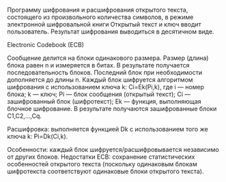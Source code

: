 Программу шифрования и расшифрования открытого текста,
состоящего из произвольного количества символов, в режиме электронной шифровальной книги
Открытый текст и ключ вводит пользователь. Результат шифрования выводиться в десятичном виде.

Electronic Codebook (ECB)

Сообщение делится на блоки одинакового размера. Размер (длина) блока равен n и измеряется в битах.
В результате получается последовательность блоков. Последний блок при необходимости дополняется до длины n.
Каждый блок шифруется алгоритмом шифрования с использованием ключа k:
Ci=Ek\(Pi,k), где i — номер блока; k — ключ;  Pi — блок сообщения (открытый текст);
Ci — зашифрованный блок (шифротекст); Ek — функция, выполняющая блочное шифрование.
В результате получаются зашифрованные блоки C1,C2,...,Cq.

Расшифровка:
выполняется функцией Dk с использованием того же ключа k: Pi=Dk\(Ci,k).

Особенности: каждый блок шифруется/расшифровывается независимо от других блоков.
Недостатки ECB: сохранение статистических особенностей открытого текста (поскольку одинаковым блокам шифротекста соответствуют одинаковые блоки открытого текста). 
